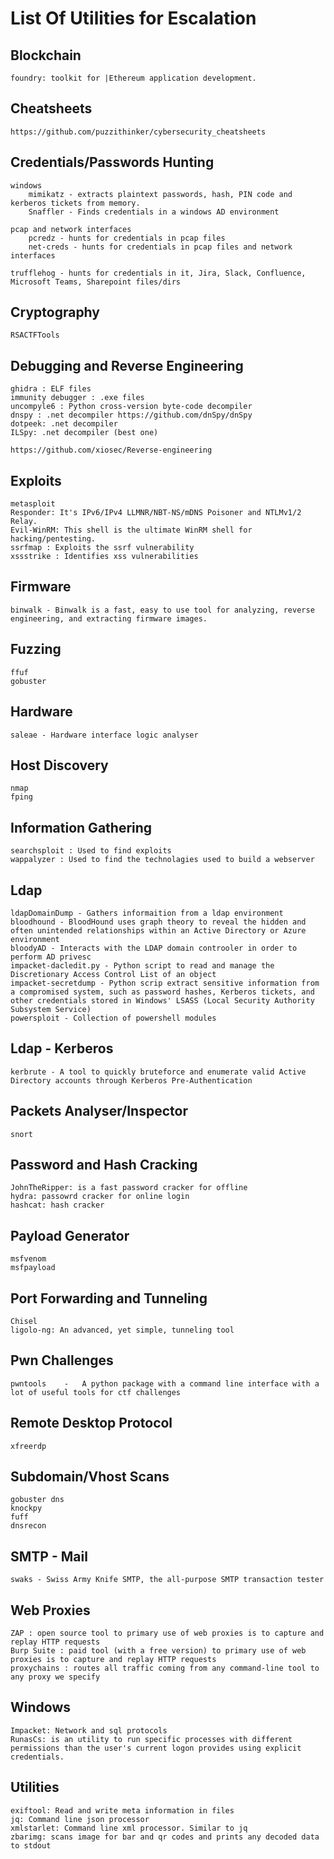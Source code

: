 # List Of Utilities for Escalation

## Blockchain

	foundry: toolkit for |Ethereum application development.

## Cheatsheets

	https://github.com/puzzithinker/cybersecurity_cheatsheets

## Credentials/Passwords Hunting

	windows
		mimikatz - extracts plaintext passwords, hash, PIN code and kerberos tickets from memory.
		Snaffler - Finds credentials in a windows AD environment

	pcap and network interfaces
		pcredz - hunts for credentials in pcap files
		net-creds - hunts for credentials in pcap files and network interfaces

	trufflehog - hunts for credentials in it, Jira, Slack, Confluence, Microsoft Teams, Sharepoint files/dirs

## Cryptography

	RSACTFTools

## Debugging and Reverse Engineering

	ghidra : ELF files
	immunity debugger : .exe files
	uncompyle6 : Python cross-version byte-code decompiler
	dnspy : .net decompiler https://github.com/dnSpy/dnSpy
	dotpeek: .net decompiler
	ILSpy: .net decompiler (best one)

	https://github.com/xiosec/Reverse-engineering

## Exploits

	metasploit
	Responder: It's IPv6/IPv4 LLMNR/NBT-NS/mDNS Poisoner and NTLMv1/2 Relay.
	Evil-WinRM: This shell is the ultimate WinRM shell for hacking/pentesting.
	ssrfmap : Exploits the ssrf vulnerability
	xssstrike : Identifies xss vulnerabilities

## Firmware

	binwalk - Binwalk is a fast, easy to use tool for analyzing, reverse engineering, and extracting firmware images.

## Fuzzing

	ffuf
	gobuster

## Hardware

	saleae - Hardware interface logic analyser

## Host Discovery

	nmap
	fping

## Information Gathering

	searchsploit : Used to find exploits
	wappalyzer : Used to find the technolagies used to build a webserver

## Ldap

	ldapDomainDump - Gathers informaition from a ldap environment
	bloodhound - BloodHound uses graph theory to reveal the hidden and often unintended relationships within an Active Directory or Azure environment
	bloodyAD - Interacts with the LDAP domain controoler in order to perform AD privesc
	impacket-dacledit.py - Python script to read and manage the Discretionary Access Control List of an object
	impacket-secretdump - Python scrip extract sensitive information from a compromised system, such as password hashes, Kerberos tickets, and other credentials stored in Windows' LSASS (Local Security Authority Subsystem Service)
	powersploit - Collection of powershell modules

## Ldap - Kerberos

	kerbrute - A tool to quickly bruteforce and enumerate valid Active Directory accounts through Kerberos Pre-Authentication

## Packets Analyser/Inspector

	snort
	
## Password and Hash Cracking

	JohnTheRipper: is a fast password cracker for offline
	hydra: passowrd cracker for online login
	hashcat: hash cracker

## Payload Generator

	msfvenom
	msfpayload
	
## Port Forwarding and Tunneling

	Chisel
	ligolo-ng: An advanced, yet simple, tunneling tool

## Pwn Challenges

	pwntools	-	A python package with a command line interface with a lot of useful tools for ctf challenges

## Remote Desktop Protocol

	xfreerdp

## Subdomain/Vhost Scans

	gobuster dns
	knockpy
	fuff
	dnsrecon

## SMTP - Mail

	swaks - Swiss Army Knife SMTP, the all-purpose SMTP transaction tester


## Web Proxies

	ZAP : open source tool to primary use of web proxies is to capture and replay HTTP requests
	Burp Suite : paid tool (with a free version) to primary use of web proxies is to capture and replay HTTP requests
	proxychains : routes all traffic coming from any command-line tool to any proxy we specify

## Windows

	Impacket: Network and sql protocols
	RunasCs: is an utility to run specific processes with different permissions than the user's current logon provides using explicit credentials.

## Utilities

	exiftool: Read and write meta information in files
	jq: Command line json processor
	xmlstarlet: Command line xml processor. Similar to jq
	zbarimg: scans image for bar and qr codes and prints any decoded data to stdout